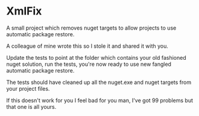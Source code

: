XmlFix
======

A small project which removes nuget targets to allow projects to use automatic package restore.

A colleague of mine wrote this so I stole it and shared it with you.

Update the tests to point at the folder which contains your old fashioned nuget solution, run the tests, you're now ready to use new fangled automatic package restore.

The tests should have cleaned up all the nuget.exe and nuget targets from your project files. 

If this doesn't work for you I feel bad for you man, I've got 99 problems but that one is all yours.

